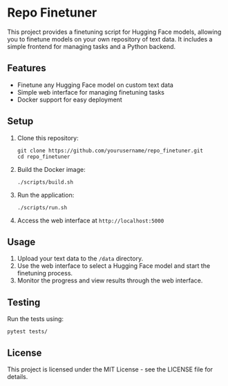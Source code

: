 
# Repo Finetuner

This project provides a finetuning script for Hugging Face models, allowing you to finetune models on your own repository of text data. It includes a simple frontend for managing tasks and a Python backend.

## Features

- Finetune any Hugging Face model on custom text data
- Simple web interface for managing finetuning tasks
- Docker support for easy deployment

## Setup

1. Clone this repository:
   ```
   git clone https://github.com/yourusername/repo_finetuner.git
   cd repo_finetuner
   ```

2. Build the Docker image:
   ```
   ./scripts/build.sh
   ```

3. Run the application:
   ```
   ./scripts/run.sh
   ```

4. Access the web interface at `http://localhost:5000`

## Usage

1. Upload your text data to the `/data` directory.
2. Use the web interface to select a Hugging Face model and start the finetuning process.
3. Monitor the progress and view results through the web interface.

## Testing

Run the tests using:
```
pytest tests/
```

## License

This project is licensed under the MIT License - see the LICENSE file for details.
